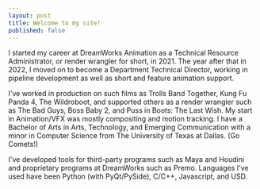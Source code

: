 ```yaml
---
layout: post
title: Welcome to my site!
published: false
---
```


I started my career at DreamWorks Animation as a Technical Resource Administrator, or render wrangler for short, in 2021. The year after that in 2022, I moved on to become a Department Technical Director, working in pipeline development as well as short and feature animation support. 

I've worked in production on such films as Trolls Band Together, Kung Fu Panda 4, The Wildroboot, and supported others as a render wrangler such as The Bad Guys, Boss Baby 2, and Puss in Boots: The Last Wish.   My start in Animation/VFX was mostly compositing and motion tracking.  I have a Bachelor of Arts in Arts, Technology, and Emerging Communication with a minor in Computer Science from The University of Texas at Dallas. (Go Comets!)

I've developed tools for third-party programs such as Maya and Houdini and proprietary programs at DreamWorks such as Premo.  Languages I've used have been Python (with PyQt/PySide), C/C++, Javascript, and USD.

